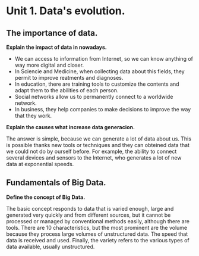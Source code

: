 # Unit 1. Data's evolution.

## The importance of data.

**Explain the impact of data in nowadays.**
* We can access to information from Internet, so we can know anything of way more digital and closer.
* In Sciencie and Medicine,  when collecting data about this fields, they permit to improve reatments and diagnoses.
* In education, there are training tools to customize the contents and adapt them to the abilities of each person.
* Social networks allow us to permanently connect to a worldwide network.
* In business, they help companies to make decisions to improve the way that they work.

**Explain the causes what increase data generacion.**

The answer is simple, because we can generate a lot of data about us. This is possible thanks new tools or techniques and they can
obteined data that we could not do by ourself before. For example, the ability to connect several devices and sensors to the
Internet, who generates a lot of new data at exponential speeds.

## Fundamentals of Big Data.

**Define the concept of Big Data.**

The basic concept responds to data that is varied enough, large and generated very quickly and from different sources, but it 
cannot be processed or managed by conventional methods easily, although there are tools. There are 10 characteristics, but the most 
prominent are the volume because they process large volumes of unstructured data. The speed that data is received and used. 
Finally, the variety refers to the various types of data available, usually unstructured.
